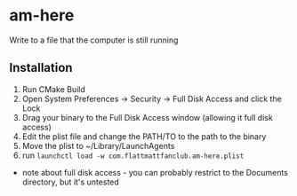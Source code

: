 # am-here
Write to a file that the computer is still running

## Installation
1) Run CMake Build
2) Open System Preferences -> Security -> Full Disk Access and click the Lock
3) Drag your binary to the Full Disk Access window (allowing it full disk access)
4) Edit the plist file and change the PATH/TO to the path to the binary
5) Move the plist to ~/Library/LaunchAgents
6) run `launchctl load -w com.flattmattfanclub.am-here.plist`

* note about full disk access - you can probably restrict to the Documents directory, but it's untested
